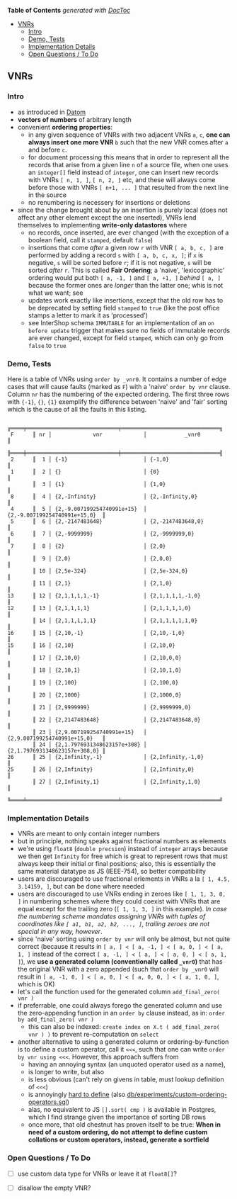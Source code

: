 <!-- START doctoc generated TOC please keep comment here to allow auto update -->
<!-- DON'T EDIT THIS SECTION, INSTEAD RE-RUN doctoc TO UPDATE -->
**Table of Contents**  *generated with [DocToc](https://github.com/thlorenz/doctoc)*

- [VNRs](#vnrs)
  - [Intro](#intro)
  - [Demo, Tests](#demo-tests)
  - [Implementation Details](#implementation-details)
  - [Open Questions / To Do](#open-questions--to-do)

<!-- END doctoc generated TOC please keep comment here to allow auto update -->




## VNRs

### Intro

* as introduced in [Datom](https://github.com/loveencounterflow/datom/blob/master/VNRs.md)
* **vectors of numbers** of arbitrary length
* convenient **ordering properties**:
  * in any given sequence of VNRs with two adjacent VNRs `a`, `c`, **one can always insert one more VNR**
    `b` such that the new VNR comes after `a` and before `c`.
  * for document processing this means that in order to represent all the records that arise from a given
    line `n` of a source file, when one uses an `integer[]` field instead of `integer`, one can insert new
    records with VNRs `[ n, 1, ]`, `[ n, 2, ]` etc, and these will always come before those with VNRs `[
    n+1, ... ]` that resulted from the next line in the source
  * no renumbering is necessery for insertions or deletions
* since the change brought about by an insertion is purely local (does not affect any other element except
  the one inserted), VNRs lend themselves to implementing **write-only datastores** where
  * no records, once inserted, are ever changed (with the exception of a boolean field, call it `stamped`,
    default `false`)
  * insertions that come *after* a given row `r` with VNR `[ a, b, c, ]` are performed by adding a record
    `s` with `[ a, b, c, x, ]`; if `x` is negative, `s` will be sorted before `r`; if it is not negative,
    `s` will be sorted *after* `r`. This is called **Fair Ordering**;  a 'naive', 'lexicographic' ordering
    would put both `[ a, -1, ]` and `[ a, +1, ]` *behind* `[ a, ]` because the former ones are *longer* than
    the latter one; whis is not what we want; see
  * updates work exactly like insertions, except that the old row has to be deprecated by setting field
    `stamped` to `true` (like the post office stamps a letter to mark it as 'processed')
  * see InterShop schema `IMMUTABLE` for an implementation of an `on before update` trigger that makes sure
    no fields of immutable records are ever changed, except for field `stamped`, which can only go from
    `false` to `true`

### Demo, Tests

Here is a table of VNRs using `order by _vnr0`. It contains a number of edge cases that will cause faults
(marked as `F`) with a 'naive' `order by vnr` clause. Column `nr` has the numbering of the expected
ordering. The first three rows with `{-1}`, `{}`, `{1}` exemplify the difference between 'naive' and 'fair'
sorting which is the cause of all the faults in this listing.

```
        ╔════╤═════════════════════════════╤═══════════════════════════════╗
 F      ║ nr │             vnr             │            _vnr0              ║
        ╠════╪═════════════════════════════╪═══════════════════════════════╣
 2      ║  1 │ {-1}                        │ {-1,0}                        ║
 1      ║  2 │ {}                          │ {0}                           ║
        ║  3 │ {1}                         │ {1,0}                         ║
 8      ║  4 │ {2,-Infinity}               │ {2,-Infinity,0}               ║
 4      ║  5 │ {2,-9.007199254740991e+15}  │ {2,-9.007199254740991e+15,0}  ║
 5      ║  6 │ {2,-2147483648}             │ {2,-2147483648,0}             ║
 6      ║  7 │ {2,-9999999}                │ {2,-9999999,0}                ║
 7      ║  8 │ {2}                         │ {2,0}                         ║
        ║  9 │ {2,0}                       │ {2,0,0}                       ║
        ║ 10 │ {2,5e-324}                  │ {2,5e-324,0}                  ║
        ║ 11 │ {2,1}                       │ {2,1,0}                       ║
13      ║ 12 │ {2,1,1,1,1,-1}              │ {2,1,1,1,1,-1,0}              ║
12      ║ 13 │ {2,1,1,1,1}                 │ {2,1,1,1,1,0}                 ║
        ║ 14 │ {2,1,1,1,1,1}               │ {2,1,1,1,1,1,0}               ║
16      ║ 15 │ {2,10,-1}                   │ {2,10,-1,0}                   ║
15      ║ 16 │ {2,10}                      │ {2,10,0}                      ║
        ║ 17 │ {2,10,0}                    │ {2,10,0,0}                    ║
        ║ 18 │ {2,10,1}                    │ {2,10,1,0}                    ║
        ║ 19 │ {2,100}                     │ {2,100,0}                     ║
        ║ 20 │ {2,1000}                    │ {2,1000,0}                    ║
        ║ 21 │ {2,9999999}                 │ {2,9999999,0}                 ║
        ║ 22 │ {2,2147483648}              │ {2,2147483648,0}              ║
        ║ 23 │ {2,9.007199254740991e+15}   │ {2,9.007199254740991e+15,0}   ║
        ║ 24 │ {2,1.7976931348623157e+308} │ {2,1.7976931348623157e+308,0} ║
26      ║ 25 │ {2,Infinity,-1}             │ {2,Infinity,-1,0}             ║
25      ║ 26 │ {2,Infinity}                │ {2,Infinity,0}                ║
        ║ 27 │ {2,Infinity,1}              │ {2,Infinity,1,0}              ║
        ╚════╧═════════════════════════════╧═══════════════════════════════╝
```

### Implementation Details

* VNRs are meant to only contain integer numbers
* but in principle, nothing speaks against fractional numbers as elements
* we're using `float8` (`double precsion`) instead of `integer` arrays because we then get `Infinity` for
  free which is great to represent rows that must always keep their initial or final positions; also, this
  is essentially the same material datatype as JS (IEEE-754), so better compatibility
* users are discouraged to use fractional erlements in VNRs a la `[ 1, 4.5, 3.14159, ]`, but can be done
  where needed
* users are discouraged to use VNRs ending in zeroes like `[ 1, 1, 3, 0, ]` in numbering schemes where they
  could coexist with VNRs that are equal except for the trailing zero (`[ 1, 1, 3, ]` in this example). *In
  case the numbering scheme mandates assigning VNRs with tuples of coordinates like `[ a1, b1, a2, b2,
  ..., ]`, trailing zeroes are not special in any way, however*.
* since 'naive' sorting using `order by vnr` will only be almost, but not quite correct (because it results
  in `[ a, ] ≺ [ a, -1, ] ≺ [ a, 0, ] ≺ [ a, 1, ]` instead of the correct `[ a, -1, ] ≺ [ a, ] ≺ [ a, 0, ] ≺
  [ a, 1, ]`), we **use a generated column (conventionally called `_vnr0`)** that has the original VNR
  with a zero appended (such that `order by _vnr0` will result in `[ a, -1, 0, ] ≺ [ a, 0, ] ≺ [ a, 0, 0, ]
  ≺ [ a, 1, 0, ]`, which is OK)
* let's call the function used for the generated column `add_final_zero( vnr )`
* if preferrable, one could always forego the generated column and use the zero-appending function in an
  `order by` clause instead, as in: `order by add_final_zero( vnr )`
  * this can also be indexed: `create index on X.t ( add_final_zero( vnr ) )` to prevent re-computation on
    `select`
* another alternative to using a generated column or ordering-by-function is to define a custom operator,
  call it `<<<`, such that one can write `order by vnr using <<<`. However, this approach suffers from
  * having an annoying syntax (an unquoted operator used as a name),
  * is longer to write, but also
  * is less obvious (can't rely on givens in table, must lookup definition of `<<<`)
  * is annoyingly [hard to
    define](https://stackoverflow.com/questions/7205878/order-by-using-clause-in-postgresql#7461843) (also
    [db/experiments/custom-ordering-operators.sql](db/experiments/custom-ordering-operators.sql))
  * alas, no equivalent to JS `[].sort( cmp )` is available in Postgres, which I find strange given the
    importance of sorting DB rows
  * once more, that old chestnut has proven itself to be true: **When in need of a custom ordering, do not
    attempt to define custom collations or custom operators, instead, generate a sortfield**

### Open Questions / To Do

* [ ] use custom data type for VNRs or leave it at `float8[]`?
* [ ] disallow the empty VNR?



